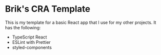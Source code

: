 # Brik's CRA Template
This is my template for a basic React app that I use for my other projects. It has the following:
- TypeScript React
- ESLint with Prettier
- styled-components
